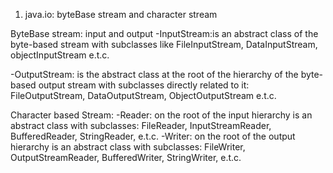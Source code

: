 1. java.io: byteBase stream and character stream

ByteBase stream: input and output
-InputStream:is an abstract class of the byte-based stream with subclasses like FileInputStream, DataInputStream, objectInputStream e.t.c.

-OutputStream: is the abstract class at the root of the hierarchy of the byte-based output stream with subclasses directly related to it: FileOutputStream, DataOutputStream, ObjectOutputStream e.t.c.

Character based Stream:
-Reader: on the root of the input hierarchy is an abstract class with subclasses: FileReader, InputStreamReader, BufferedReader, StringReader, e.t.c.
-Writer: on the root of the output hierarchy is an abstract class with subclasses: FileWriter, OutputStreamReader, BufferedWriter, StringWriter, e.t.c.
